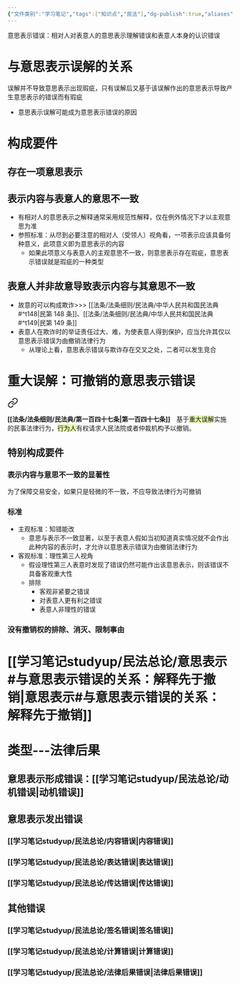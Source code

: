 ```yaml
---
{"文件类别":"学习笔记","tags":["知识点","民法"],"dg-publish":true,"aliases":["重大误解"],"permalink":"/学习笔记studyup/民法总论/意思表示错误/","dgPassFrontmatter":true,"created":"2024-07-17T08:40:05.699+08:00","updated":"2024-11-25T10:43:55.571+08:00"}
---
```


意思表示错误：相对人对表意人的意思表示理解错误和表意人本身的认识错误
# 与意思表示误解的关系
误解并不导致意思表示出现瑕疵，只有误解后又基于该误解作出的意思表示导致产生意思表示的错误而有瑕疵
- 意思表示误解可能成为意思表示错误的原因
# 构成要件
## 存在一项意思表示
## 表示内容与表意人的意思不一致
- 有相对人的意思表示之解释通常采用规范性解释，仅在例外情况下才以主观意思为准
- 参照标准：从尽到必要注意的相对人（受领人）视角看，一项表示应该具备何种意义，此项意义即为意思表示的内容
	- 如果此项意义与表意人的主观意思不一致，则意思表示存在瑕疵，意思表示错误就是瑕疵的一种类型
## 表意人并非故意导致表示内容与其意思不一致
- 故意的可以构成欺诈>>> [[法条/法条细则/民法典/中华人民共和国民法典#^t148\|民第 148 条]]、[[法条/法条细则/民法典/中华人民共和国民法典#^t149\|民第 149 条]]
- 表意人在欺诈时的举证责任过大、难，为使表意人得到保护，应当允许其仅以意思表示错误为由撤销法律行为
	- 从理论上看，意思表示错误与欺诈存在交叉之处，二者可以发生竞合
# 重大误解：可撤销的意思表示错误
>
<div class="transclusion internal-embed is-loaded"><a class="markdown-embed-link" href="/////#t147" aria-label="Open link"><svg xmlns="http://www.w3.org/2000/svg" width="24" height="24" viewBox="0 0 24 24" fill="none" stroke="currentColor" stroke-width="2" stroke-linecap="round" stroke-linejoin="round" class="svg-icon lucide-link"><path d="M10 13a5 5 0 0 0 7.54.54l3-3a5 5 0 0 0-7.07-7.07l-1.72 1.71"></path><path d="M14 11a5 5 0 0 0-7.54-.54l-3 3a5 5 0 0 0 7.07 7.07l1.71-1.71"></path></svg></a><div class="markdown-embed">



**[[法条/法条细则/民法典/第一百四十七条\|第一百四十七条]]**　基于<span style="background:rgba(205, 244, 105, 0.55)">重大误解</span>实施的民事法律行为，<span style="background:rgba(205, 244, 105, 0.55)">行为人</span>有权请求人民法院或者仲裁机构予以撤销。 

</div></div>

## 特别构成要件
### 表示内容与意思不一致的显著性
为了保障交易安全，如果只是轻微的不一致，不应导致法律行为可撤销
### 标准
- 主观标准：知错能改
	- 意思与表示不一致显著，以至于表意人假如当初知道真实情况就不会作出此种内容的表示时，才允许以意思表示错误为由撤销法律行为
- 客观标准：理性第三人视角
	- 假设理性第三人表意时发现了错误仍然可能作出该意思表示，则该错误不具备客观重大性
	- 排除
		- 客观非紧要之错误
		- 对表意人更有利之错误
		- 表意人非理性的错误
### 没有撤销权的排除、消灭、限制事由
# [[学习笔记studyup/民法总论/意思表示#与意思表示错误的关系：解释先于撤销\|意思表示#与意思表示错误的关系：解释先于撤销]]
# 类型---法律后果
## 意思表示形成错误：[[学习笔记studyup/民法总论/动机错误\|动机错误]]
## 意思表示发出错误
### [[学习笔记studyup/民法总论/内容错误\|内容错误]]
### [[学习笔记studyup/民法总论/表达错误\|表达错误]]
### [[学习笔记studyup/民法总论/传达错误\|传达错误]]
## 其他错误
### [[学习笔记studyup/民法总论/签名错误\|签名错误]]
### [[学习笔记studyup/民法总论/计算错误\|计算错误]]
### [[学习笔记studyup/民法总论/法律后果错误\|法律后果错误]]